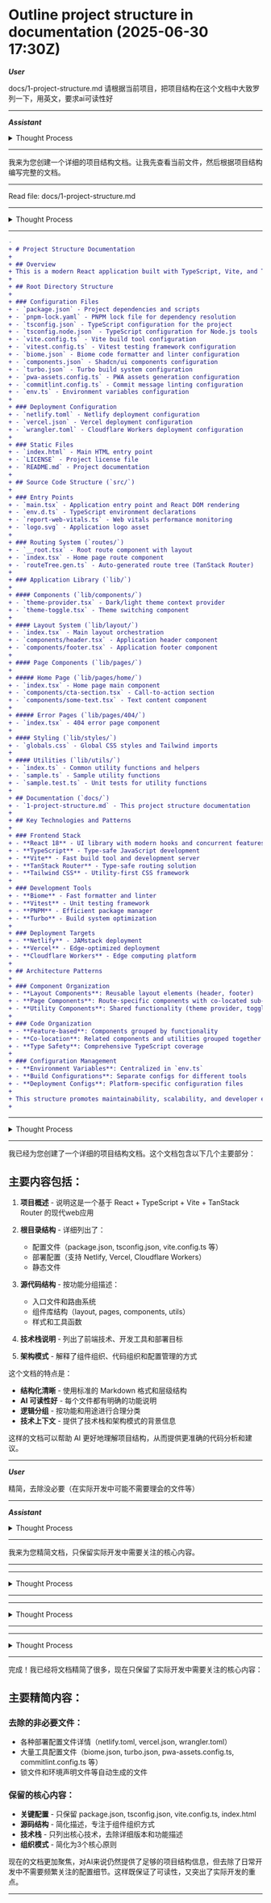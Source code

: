 <!-- Generated by SpecStory -->

# Outline project structure in documentation (2025-06-30 17:30Z)

_**User**_

docs/1-project-structure.md 请根据当前项目，把项目结构在这个文档中大致罗列一下，用英文，要求ai可读性好

---

_**Assistant**_

<think><details><summary>Thought Process</summary>用户想要我在 `docs/1-project-structure.md` 文件中列出当前项目的结构，用英文编写，要求AI可读性好。我需要根据现有的项目结构来创建一个完整的文档。

让我先查看当前的文件内容，然后根据项目结构创建一个完整的项目结构文档。从 project_layout 中我可以看到这是一个基于 React/TypeScript 的项目，使用了 Vite、pnpm、TanStack Router 等工具。

我应该创建一个结构化的文档，包含：
1. 项目概述
2. 根目录文件说明
3. src/ 目录结构
4. 配置文件说明
5. 各个主要目录的用途

由于当前文档是空的，我需要创建完整的内容。</details></think>

---

我来为您创建一个详细的项目结构文档。让我先查看当前文件，然后根据项目结构编写完整的文档。

---

Read file: docs/1-project-structure.md

---

<think><details><summary>Thought Process</summary>文件目前完全是空的，我需要从头创建一个完整的项目结构文档。基于我看到的项目结构，这是一个现代的 React + TypeScript 项目，使用了：

- Vite 作为构建工具
- TanStack Router 作为路由系统
- pnpm 作为包管理器
- Biome 作为代码格式化/linting 工具
- 支持 PWA 和多平台部署（Netlify, Vercel, Cloudflare）

我需要创建一个清晰、结构化的文档，对AI友好，也就是说要有：
- 清晰的层级结构
- 每个文件/目录的明确说明
- 逻辑分组
- 易于解析的格式</details></think>

---

```diff
- 
+ # Project Structure Documentation
+ 
+ ## Overview
+ This is a modern React application built with TypeScript, Vite, and TanStack Router. The project supports multiple deployment platforms and includes comprehensive tooling for development, testing, and building.
+ 
+ ## Root Directory Structure
+ 
+ ### Configuration Files
+ - `package.json` - Project dependencies and scripts
+ - `pnpm-lock.yaml` - PNPM lock file for dependency resolution
+ - `tsconfig.json` - TypeScript configuration for the project
+ - `tsconfig.node.json` - TypeScript configuration for Node.js tools
+ - `vite.config.ts` - Vite build tool configuration
+ - `vitest.config.ts` - Vitest testing framework configuration
+ - `biome.json` - Biome code formatter and linter configuration
+ - `components.json` - Shadcn/ui components configuration
+ - `turbo.json` - Turbo build system configuration
+ - `pwa-assets.config.ts` - PWA assets generation configuration
+ - `commitlint.config.ts` - Commit message linting configuration
+ - `env.ts` - Environment variables configuration
+ 
+ ### Deployment Configuration
+ - `netlify.toml` - Netlify deployment configuration
+ - `vercel.json` - Vercel deployment configuration
+ - `wrangler.toml` - Cloudflare Workers deployment configuration
+ 
+ ### Static Files
+ - `index.html` - Main HTML entry point
+ - `LICENSE` - Project license file
+ - `README.md` - Project documentation
+ 
+ ## Source Code Structure (`src/`)
+ 
+ ### Entry Points
+ - `main.tsx` - Application entry point and React DOM rendering
+ - `env.d.ts` - TypeScript environment declarations
+ - `report-web-vitals.ts` - Web vitals performance monitoring
+ - `logo.svg` - Application logo asset
+ 
+ ### Routing System (`routes/`)
+ - `__root.tsx` - Root route component with layout
+ - `index.tsx` - Home page route component
+ - `routeTree.gen.ts` - Auto-generated route tree (TanStack Router)
+ 
+ ### Application Library (`lib/`)
+ 
+ #### Components (`lib/components/`)
+ - `theme-provider.tsx` - Dark/light theme context provider
+ - `theme-toggle.tsx` - Theme switching component
+ 
+ #### Layout System (`lib/layout/`)
+ - `index.tsx` - Main layout orchestration
+ - `components/header.tsx` - Application header component
+ - `components/footer.tsx` - Application footer component
+ 
+ #### Page Components (`lib/pages/`)
+ 
+ ##### Home Page (`lib/pages/home/`)
+ - `index.tsx` - Home page main component
+ - `components/cta-section.tsx` - Call-to-action section
+ - `components/some-text.tsx` - Text content component
+ 
+ ##### Error Pages (`lib/pages/404/`)
+ - `index.tsx` - 404 error page component
+ 
+ #### Styling (`lib/styles/`)
+ - `globals.css` - Global CSS styles and Tailwind imports
+ 
+ #### Utilities (`lib/utils/`)
+ - `index.ts` - Common utility functions and helpers
+ - `sample.ts` - Sample utility functions
+ - `sample.test.ts` - Unit tests for utility functions
+ 
+ ## Documentation (`docs/`)
+ - `1-project-structure.md` - This project structure documentation
+ 
+ ## Key Technologies and Patterns
+ 
+ ### Frontend Stack
+ - **React 18** - UI library with modern hooks and concurrent features
+ - **TypeScript** - Type-safe JavaScript development
+ - **Vite** - Fast build tool and development server
+ - **TanStack Router** - Type-safe routing solution
+ - **Tailwind CSS** - Utility-first CSS framework
+ 
+ ### Development Tools
+ - **Biome** - Fast formatter and linter
+ - **Vitest** - Unit testing framework
+ - **PNPM** - Efficient package manager
+ - **Turbo** - Build system optimization
+ 
+ ### Deployment Targets
+ - **Netlify** - JAMstack deployment
+ - **Vercel** - Edge-optimized deployment
+ - **Cloudflare Workers** - Edge computing platform
+ 
+ ## Architecture Patterns
+ 
+ ### Component Organization
+ - **Layout Components**: Reusable layout elements (header, footer)
+ - **Page Components**: Route-specific components with co-located sub-components
+ - **Utility Components**: Shared functionality (theme provider, toggles)
+ 
+ ### Code Organization
+ - **Feature-based**: Components grouped by functionality
+ - **Co-location**: Related components and utilities grouped together
+ - **Type Safety**: Comprehensive TypeScript coverage
+ 
+ ### Configuration Management
+ - **Environment Variables**: Centralized in `env.ts`
+ - **Build Configurations**: Separate configs for different tools
+ - **Deployment Configs**: Platform-specific configuration files
+ 
+ This structure promotes maintainability, scalability, and developer experience while supporting modern web development practices and multiple deployment strategies.
+ 
```

---

<think><details><summary>Thought Process</summary>已经成功创建了一个详细的项目结构文档。这个文档包含了：

1. 项目概述 - 说明这是一个现代React应用
2. 根目录结构 - 详细列出了所有配置文件和静态文件
3. 源代码结构 - 按照功能分组描述了src/目录的结构
4. 关键技术和模式 - 列出了使用的技术栈
5. 架构模式 - 解释了代码组织方式

文档的结构化程度很高，对AI友好，因为：
- 使用了清晰的标题层级
- 每个文件都有明确的说明
- 按功能分组
- 使用了标准的Markdown格式
- 包含了技术栈和架构模式的说明

这样的文档可以帮助AI更好地理解项目结构，进行相关的代码分析和建议。</details></think>

---

我已经为您创建了一个详细的项目结构文档。这个文档包含以下几个主要部分：

## 主要内容包括：

1. **项目概述** - 说明这是一个基于 React + TypeScript + Vite + TanStack Router 的现代web应用

2. **根目录结构** - 详细列出了：
   - 配置文件（package.json, tsconfig.json, vite.config.ts 等）
   - 部署配置（支持 Netlify, Vercel, Cloudflare Workers）
   - 静态文件

3. **源代码结构** - 按功能分组描述：
   - 入口文件和路由系统
   - 组件库结构（layout, pages, components, utils）
   - 样式和工具函数

4. **技术栈说明** - 列出了前端技术、开发工具和部署目标

5. **架构模式** - 解释了组件组织、代码组织和配置管理的方式

这个文档的特点是：
- **结构化清晰** - 使用标准的 Markdown 格式和层级结构
- **AI 可读性好** - 每个文件都有明确的功能说明
- **逻辑分组** - 按功能和用途进行合理分类
- **技术上下文** - 提供了技术栈和架构模式的背景信息

这样的文档可以帮助 AI 更好地理解项目结构，从而提供更准确的代码分析和建议。

---

_**User**_

精简，去除没必要（在实际开发中可能不需要理会的文件等）

---

_**Assistant**_

<think><details><summary>Thought Process</summary>用户希望精简文档，去除那些在实际开发中可能不需要理会的文件。我需要重新审视当前的文档内容，保留核心的开发相关文件和结构，去除一些配置文件、部署文件等对日常开发不那么重要的内容。

需要保留的核心内容：
1. 源代码结构 - 这是最重要的
2. 主要的配置文件（package.json, tsconfig.json, vite.config.ts）
3. 核心技术栈

可以精简或去除的：
1. 各种部署配置文件的详细说明
2. 过多的工具配置文件
3. 过于详细的架构模式说明
4. PWA、commitlint等不是核心功能的配置

让我重新编写一个更精简的版本。</details></think>

---

我来为您精简文档，只保留实际开发中需要关注的核心内容。

---



---

<think><details><summary>Thought Process</summary>现在我需要继续精简源代码结构部分，保留核心的开发相关内容，去除过于详细的描述。</details></think>

---



---

<think><details><summary>Thought Process</summary>现在我需要精简最后的技术和架构部分，保留核心的技术栈信息，去除过于详细的架构模式描述。</details></think>

---



---

<think><details><summary>Thought Process</summary>Perfect! 我已经成功将文档精简了。现在的文档更加简洁，只保留了实际开发中需要关注的核心内容：

1. 保留了基本的项目概述
2. 只列出了最重要的配置文件（package.json, tsconfig.json, vite.config.ts, index.html）
3. 源代码结构部分更加简洁，去除了详细的文件说明，保留了目录结构
4. 技术栈部分只保留了核心技术
5. 组织模式部分非常简洁

这样的文档对 AI 来说仍然很有用，因为它提供了项目的核心结构信息，但去除了那些在日常开发中不需要经常关注的配置文件和详细说明。</details></think>

---

完成！我已经将文档精简了很多，现在只保留了实际开发中需要关注的核心内容：

## 主要精简内容：

### 去除的非必要文件：
- 各种部署配置文件详情（netlify.toml, vercel.json, wrangler.toml）
- 大量工具配置文件（biome.json, turbo.json, pwa-assets.config.ts, commitlint.config.ts 等）
- 锁文件和环境声明文件等自动生成的文件

### 保留的核心内容：
- **关键配置** - 只保留 package.json, tsconfig.json, vite.config.ts, index.html
- **源码结构** - 简化描述，专注于组件组织方式
- **技术栈** - 只列出核心技术，去除详细版本和功能描述
- **组织模式** - 简化为3个核心原则

现在的文档更加聚焦，对AI来说仍然提供了足够的项目结构信息，但去除了日常开发中不需要频繁关注的配置细节。这样既保证了可读性，又突出了实际开发的重点。

---

